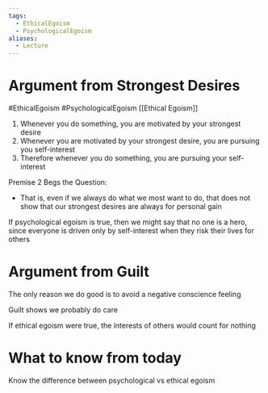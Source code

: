 ```yaml
---
tags:
  - EthicalEgoism
  - PsychologicalEgoism
aliases:
  - Lecture
---
```

# Argument from Strongest Desires
#EthicalEgoism #PsychologicalEgoism 
[[Ethical Egoism]]
1. Whenever you do something, you are motivated by your strongest desire
2. Whenever you are motivated by your strongest desire, you are pursuing you self-interest
3. Therefore whenever you do something, you are pursuing your self-interest

Premise 2 Begs the Question:
- That is, even if we always do what we most want to do, that does not show that our strongest desires are always for personal gain

If psychological egoism is true, then we might say that no one is a hero, since everyone is driven only by self-interest when they risk their lives for others
# Argument from Guilt
The only reason we do good is to avoid a negative conscience feeling

Guilt shows we probably do care



If ethical egoism were true, the interests of others would count for nothing
# What to know from today
Know the difference between psychological vs ethical egoism

